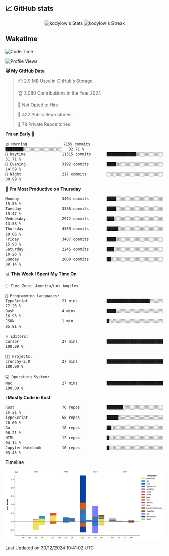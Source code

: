 ## 📈 GitHub stats
<!--START_SECTION:github-->
<div class="badges-githubstats">
  <p align="center">
    <img src="https://github-readme-stats.vercel.app/api?username=kodylow&theme=tokyonight&show_icons=true&hide_border=true&count_private=true" alt="kodylow's Stats" height="165">
    <img src="https://github-readme-streak-stats.herokuapp.com/?user=kodylow&theme=tokyonight&hide_border=true" alt="kodylow's Streak" height="165">
  </p>
</div>
<!--END_SECTION:github-->

## Wakatime 
<!--START_SECTION:waka-->
![Code Time](http://img.shields.io/badge/Code%20Time-1%2C292%20hrs%2010%20mins-blue)

![Profile Views](http://img.shields.io/badge/Profile%20Views-0-blue)

**🐱 My GitHub Data** 

> 📦 2.9 MB Used in GitHub's Storage 
 > 
> 🏆 3,060 Contributions in the Year 2024
 > 
> 🚫 Not Opted to Hire
 > 
> 📜 422 Public Repositories 
 > 
> 🔑 78 Private Repositories 
 > 
**I'm an Early 🐤** 

```text
🌞 Morning                7159 commits        ████████░░░░░░░░░░░░░░░░░   32.71 % 
🌆 Daytime                11315 commits       █████████████░░░░░░░░░░░░   51.71 % 
🌃 Evening                3192 commits        ████░░░░░░░░░░░░░░░░░░░░░   14.59 % 
🌙 Night                  217 commits         ░░░░░░░░░░░░░░░░░░░░░░░░░   00.99 % 
```
📅 **I'm Most Productive on Thursday** 

```text
Monday                   3404 commits        ████░░░░░░░░░░░░░░░░░░░░░   15.56 % 
Tuesday                  3386 commits        ████░░░░░░░░░░░░░░░░░░░░░   15.47 % 
Wednesday                2972 commits        ███░░░░░░░░░░░░░░░░░░░░░░   13.58 % 
Thursday                 4389 commits        █████░░░░░░░░░░░░░░░░░░░░   20.06 % 
Friday                   3487 commits        ████░░░░░░░░░░░░░░░░░░░░░   15.93 % 
Saturday                 2245 commits        ███░░░░░░░░░░░░░░░░░░░░░░   10.26 % 
Sunday                   2000 commits        ██░░░░░░░░░░░░░░░░░░░░░░░   09.14 % 
```


📊 **This Week I Spent My Time On** 

```text
🕑︎ Time Zone: America/Los_Angeles

💬 Programming Languages: 
TypeScript               21 mins             ███████████████████░░░░░░   77.26 % 
Bash                     4 mins              ████░░░░░░░░░░░░░░░░░░░░░   16.93 % 
JSON                     1 min               █░░░░░░░░░░░░░░░░░░░░░░░░   05.81 % 

🔥 Editors: 
Cursor                   27 mins             █████████████████████████   100.00 % 

🐱‍💻 Projects: 
crunchy-2.0              27 mins             █████████████████████████   100.00 % 

💻 Operating System: 
Mac                      27 mins             █████████████████████████   100.00 % 
```

**I Mostly Code in Rust** 

```text
Rust                     76 repos            ███████░░░░░░░░░░░░░░░░░░   26.21 % 
TypeScript               58 repos            █████░░░░░░░░░░░░░░░░░░░░   20.00 % 
Go                       18 repos            ██░░░░░░░░░░░░░░░░░░░░░░░   06.21 % 
HTML                     12 repos            █░░░░░░░░░░░░░░░░░░░░░░░░   04.14 % 
Jupyter Notebook         10 repos            █░░░░░░░░░░░░░░░░░░░░░░░░   03.45 % 
```



**Timeline**

![Lines of Code chart](https://raw.githubusercontent.com/Kodylow/Kodylow/master/assets/bar_graph.png)


 Last Updated on 30/12/2024 19:41:02 UTC
<!--END_SECTION:waka-->
